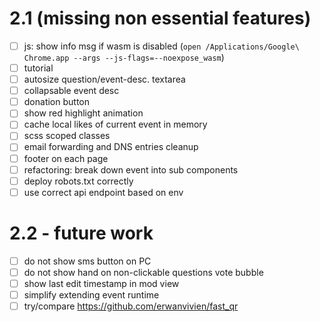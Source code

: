 
# 2.1 (missing non essential features)

- [ ] js: show info msg if wasm is disabled (`open /Applications/Google\ Chrome.app --args --js-flags=--noexpose_wasm`)
- [ ] tutorial
- [ ] autosize question/event-desc. textarea
- [ ] collapsable event desc
- [ ] donation button
- [ ] show red highlight animation
- [ ] cache local likes of current event in memory
- [ ] scss scoped classes
- [ ] email forwarding and DNS entries cleanup
- [ ] footer on each page
- [ ] refactoring: break down event into sub components
- [ ] deploy robots.txt correctly
- [ ] use correct api endpoint based on env

# 2.2 - future work

- [ ] do not show sms button on PC
- [ ] do not show hand on non-clickable questions vote bubble
- [ ] show last edit timestamp in mod view
- [ ] simplify extending event runtime
- [ ] try/compare https://github.com/erwanvivien/fast_qr
